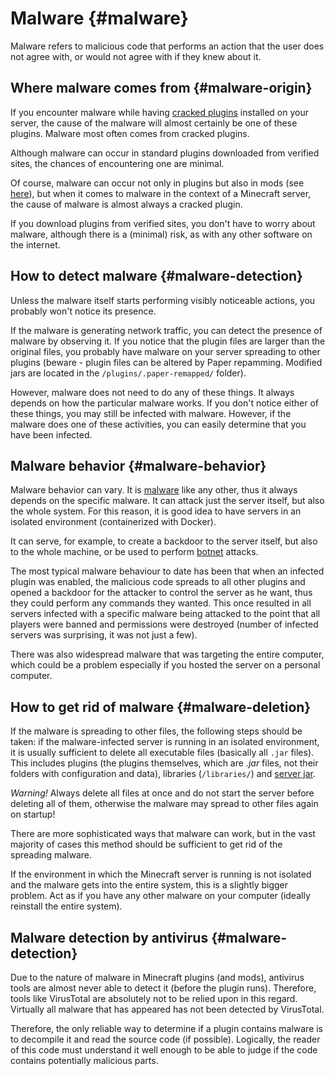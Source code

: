 # Malware {#malware}
Malware refers to malicious code that performs an action that the user does not agree with, or would not agree with if they knew about it.

## Where malware comes from {#malware-origin}
If you encounter malware while having [cracked plugins](../plugins/cracked.md) installed on your server, the cause of the malware will almost certainly be one of these plugins. Malware most often comes from cracked plugins.

Although malware can occur in standard plugins downloaded from verified sites, the chances of encountering one are minimal.

Of course, malware can occur not only in plugins but also in mods (see [here](https://support.curseforge.com/en/support/solutions/articles/9000228509-june-2023-infected-mods-detection-tool#What-happened?)), but when it comes to malware in the context of a Minecraft server, the cause of malware is almost always a cracked plugin.

If you download plugins from verified sites, you don't have to worry about malware, although there is a (minimal) risk, as with any other software on the internet.

## How to detect malware {#malware-detection}
Unless the malware itself starts performing visibly noticeable actions, you probably won't notice its presence.

If the malware is generating network traffic, you can detect the presence of malware by observing it. If you notice that the plugin files are larger than the original files, you probably have malware on your server spreading to other plugins (beware - plugin files can be altered by Paper repamming. Modified jars are located in the `/plugins/.paper-remapped/` folder).

However, malware does not need to do any of these things. It always depends on how the particular malware works. If you don't notice either of these things, you may still be infected with malware. However, if the malware does one of these activities, you can easily determine that you have been infected.

## Malware behavior {#malware-behavior}
Malware behavior can vary. It is [malware](https://en.wikipedia.org/wiki/Malware) like any other, thus it always depends on the specific malware. It can attack just the server itself, but also the whole system. For this reason, it is good idea to have servers in an isolated environment (containerized with Docker).

It can serve, for example, to create a backdoor to the server itself, but also to the whole machine, or be used to perform [botnet](https://en.wikipedia.org/wiki/Botnet) attacks.

The most typical malware behaviour to date has been that when an infected plugin was enabled, the malicious code spreads to all other plugins and opened a backdoor for the attacker to control the server as he want, thus they could perform any commands they wanted. This once resulted in all servers infected with a specific malware being attacked to the point that all players were banned and permissions were destroyed (number of infected servers was surprising, it was not just a few).

There was also widespread malware that was targeting the entire computer, which could be a problem especially if you hosted the server on a personal computer.

## How to get rid of malware {#malware-deletion}
If the malware is spreading to other files, the following steps should be taken: if the malware-infected server is running in an isolated environment, it is usually sufficient to delete all executable files (basically all `.jar` files). This includes plugins (the plugins themselves, which are *.jar* files, not their folders with configuration and data), libraries (`/libraries/`) and [server jar](../general/server-jar.md).

*Warning!* Always delete all files at once and do not start the server before deleting all of them, otherwise the malware may spread to other files again on startup!

There are more sophisticated ways that malware can work, but in the vast majority of cases this method should be sufficient to get rid of the spreading malware.

If the environment in which the Minecraft server is running is not isolated and the malware gets into the entire system, this is a slightly bigger problem. Act as if you have any other malware on your computer (ideally reinstall the entire system).

## Malware detection by antivirus {#malware-detection}
Due to the nature of malware in Minecraft plugins (and mods), antivirus tools are almost never able to detect it (before the plugin runs). Therefore, tools like VirusTotal are absolutely not to be relied upon in this regard. Virtually all malware that has appeared has not been detected by VirusTotal.

Therefore, the only reliable way to determine if a plugin contains malware is to decompile it and read the source code (if possible). Logically, the reader of this code must understand it well enough to be able to judge if the code contains potentially malicious parts.